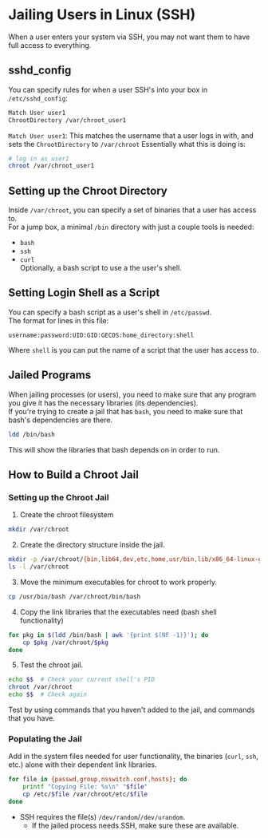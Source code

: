 # Jailing Users in Linux (SSH)

When a user enters your system via SSH, you may not want them to have full access to
everything.  

## sshd_config
You can specify rules for when a user SSH's into your box in `/etc/sshd_config`:
```bash
Match User user1
ChrootDirectory /var/chroot_user1
```
`Match User user1`: This matches the username that a user logs in with, and sets
the `ChrootDirectory` to `/var/chroot`
Essentially what this is doing is:
```bash
# log in as user1
chroot /var/chroot_user1
```

## Setting up the Chroot Directory
Inside `/var/chroot`, you can specify a set of binaries that a user has access to.  
For a jump box, a minimal `/bin` directory with just a couple tools is needed:
- `bash`
- `ssh`
- `curl`  
Optionally, a bash script to use a the user's shell.  


## Setting Login Shell as a Script
You can specify a bash script as a user's shell in `/etc/passwd`.  
The format for lines in this file:
```plaintext
username:password:UID:GID:GECOS:home_directory:shell  
```
Where `shell` is you can put the name of a script that the user has access to.  

## Jailed Programs
When jailing processes (or users), you need to make sure that any program you give it has the
necessary libraries (its dependencies).  
If you're trying to create a jail that has `bash`, you need to make sure that bash's
dependencies are there.  
```bash
ldd /bin/bash
```
This will show the libraries that bash depends on in order to run.  


## How to Build a Chroot Jail
### Setting up the Chroot Jail
1. Create the chroot filesystem
  ```bash
  mkdir /var/chroot
  ```

2. Create the directory structure inside the jail.  
  ```bash
  mkdir -p /var/chroot/{bin,lib64,dev,etc,home,usr/bin,lib/x86_64-linux-gnu}
  ls -l /var/chroot
  ```

3. Move the minimum executables for chroot to work properly.  
  ```bash
  cp /usr/bin/bash /var/chroot/bin/bash
  ```

4. Copy the link libraries that the executables need (bash shell functionality)
  ```bash
  for pkg in $(ldd /bin/bash | awk '{print $(NF -1)}'); do 
      cp $pkg /var/chroot/$pkg
  done
  ```

5. Test the chroot jail.  
  ```bash
  echo $$  # Check your current shell's PID
  chroot /var/chroot
  echo $$  # Check again
  ```
  Test by using commands that you haven't added to the jail, and commands that you have.  

### Populating the Jail
Add in the system files needed for user functionality, the binaries (`curl`, `ssh`, etc.) alone with their dependent link libraries.  

```bash
for file in {passwd,group,nsswitch.conf,hosts}; do
    printf "Copying File: %s\n" "$file"
    cp /etc/$file /var/chroot/etc/$file
done
```

* SSH requires the file(s) `/dev/random`/`/dev/urandom`.  
    * If the jailed process needs SSH, make sure these are available.  
